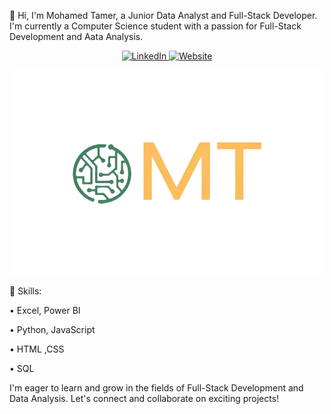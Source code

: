 👋 Hi, I'm Mohamed Tamer, a Junior Data Analyst and Full-Stack Developer. I'm currently a Computer Science student with a passion for Full-Stack Development and Aata Analysis.


<p align="center">
  <a href="https://www.linkedin.com/in/mohamed-tamer-9ba122298/" target="_blank">
    <img src="https://camo.githubusercontent.com/73d7f9030632789d857cd7bb543d9cb9bada0672f246b6008258864452f17988/68747470733a2f2f696d672e736869656c64732e696f2f62616467652f4c696e6b6564496e2d626c75653f7374796c653d666f722d7468652d6261646765266c6f676f3d6c696e6b6564696e266c6f676f436f6c6f723d7768697465" alt="LinkedIn" width="100"/>
  </a>
  <a href="https://mohamed-tamer-1.github.io/MT.github.io/" target="_blank">
    <img src="https://camo.githubusercontent.com/64b9554773ad4b5b86e58ae676365902a43821e4769a36c65263ec2557c41c87/68747470733a2f2f696d672e736869656c64732e696f2f62616467652f506f727466696f6c6f2d626c61636b3f7374796c653d666f722d7468652d6261646765266c6f676f3d626c6f67266c6f676f436f6c6f723d7768697465" alt="Website" width="100"/>
  </a>
</p>

<p align="center">
  <img src="https://github.com/Mohamed-Tamer-1/Mohamed-Tamer-1/blob/main/logo%20transparent.png" alt="Profile Picture" width="500"/>
</p>


🔧 Skills:

• Excel, Power BI

• Python, JavaScript

• HTML ,CSS

• SQL

I'm eager to learn and grow in the fields of Full-Stack Development and Data Analysis. Let's connect and collaborate on exciting projects!
